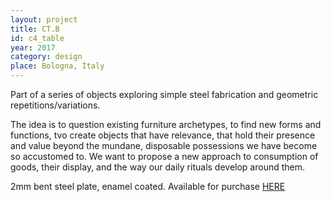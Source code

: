 ```yaml
---
layout: project
title: CT.B
id: c4_table
year: 2017
category: design
place: Bologna, Italy
---
```


Part of a series of objects exploring simple steel fabrication and geometric repetitions/variations.

The idea is to question existing furniture archetypes, to find new forms and functions, tvo create objects that have relevance, that hold their presence and value beyond the mundane, disposable possessions we have become so accustomed to. We want to propose a new approach to consumption of goods, their display, and the way our daily rituals develop around them.

2mm bent steel plate, enamel coated. 
Available for purchase <a href="https://artemest.com/products/ct-b-coffee-table" target="_blank">HERE</a> 
